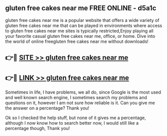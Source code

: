 ## gluten free cakes near me FREE ONLINE - d5a1c

gluten free cakes near me is a popular website that offers a wide variety of gluten free cakes near me that can be played in environments where access to gluten free cakes near me sites is typically restricted,Enjoy playing all your favorite casual gluten free cakes near me, office, or home. Dive into the world of online freegluten free cakes near me without downloads!

## 👉🔴 [SITE >> gluten free cakes near me](http://news.freeplayer.one?title=gluten_free_cakes_near_me&ref=FRRE)

## 👉🔴 [LINK >> gluten free cakes near me](http://news.freeplayer.one?title=gluten_free_cakes_near_me&ref=FREE)

Sometimes in life, I have problems, we all do, since Google is the most used and well known search engine, I sometimes search my problems and questions on it, however I am not sure how reliable is it. Can you give me the answer on a percentage? Thank you!

Ok so I checked the help stuff, but none of it gives me a percentage, although I now know how to search better now, I would still like a percentage though, Thank you!